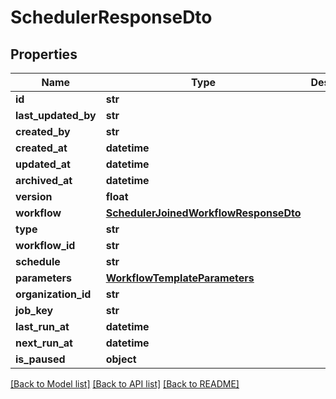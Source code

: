 # SchedulerResponseDto

## Properties
Name | Type | Description | Notes
------------ | ------------- | ------------- | -------------
**id** | **str** |  | [optional] 
**last_updated_by** | **str** |  | [optional] 
**created_by** | **str** |  | [optional] 
**created_at** | **datetime** |  | [optional] 
**updated_at** | **datetime** |  | [optional] 
**archived_at** | **datetime** |  | [optional] 
**version** | **float** |  | [optional] 
**workflow** | [**SchedulerJoinedWorkflowResponseDto**](SchedulerJoinedWorkflowResponseDto.md) |  | [optional] 
**type** | **str** |  | 
**workflow_id** | **str** |  | 
**schedule** | **str** |  | 
**parameters** | [**WorkflowTemplateParameters**](WorkflowTemplateParameters.md) |  | [optional] 
**organization_id** | **str** |  | 
**job_key** | **str** |  | [optional] 
**last_run_at** | **datetime** |  | [optional] 
**next_run_at** | **datetime** |  | [optional] 
**is_paused** | **object** |  | 

[[Back to Model list]](../README.md#documentation-for-models) [[Back to API list]](../README.md#documentation-for-api-endpoints) [[Back to README]](../README.md)

